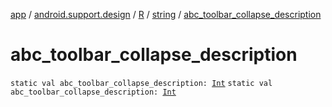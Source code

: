 [app](../../../index.md) / [android.support.design](../../index.md) / [R](../index.md) / [string](index.md) / [abc_toolbar_collapse_description](.)

# abc_toolbar_collapse_description

`static val abc_toolbar_collapse_description: `[`Int`](https://kotlinlang.org/api/latest/jvm/stdlib/kotlin/-int/index.html)
`static val abc_toolbar_collapse_description: `[`Int`](https://kotlinlang.org/api/latest/jvm/stdlib/kotlin/-int/index.html)